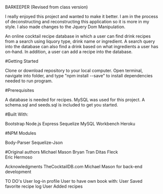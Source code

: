 BARKEEPER (Revised from class version)

I really enjoyed this project and wanted to make it better.  I am in the process of deconstructing and reconstructing this application so it is more in my style.  I also made changes to the Jquery Dom Manipulation.



An online cocktail recipe database in which a user can find drink recipes from a search using liquory type, drink name or ingredient.
A search query into the database can also find a drink based on what ingredients a user has on-hand.  In addition, a user can add a recipe into the database.

#Getting Started

Clone or download repository to your local computer.  Open terminal, navigate into folder, and type  "npm install --save" to install dependencies needed to run program.

#Prerequisites

A database is needed for recipes.  MySQL was used for this project.
A schema.sql and seeds.sql is included to get you started.


#Built With:

Bootstrap
Node.js
Express
Sequelize
MySQL Workbench
Heroku

#NPM Modules

Body-Parser
Sequelize-Json

#Original authors
Michael Mason
Bryan Tran
Ditas Fleck  
Eric Hermoso


Acknowledgments
TheCocktailDB.com
Michael Mason for back-end development

TO DO's
User log-in profile
User to have own book with:
  User Saved favorite recipe log
  User Added recipes


